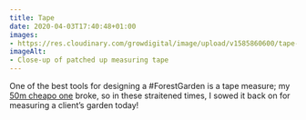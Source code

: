 ```yaml
---
title: Tape
date: 2020-04-03T17:40:48+01:00
images:
- https://res.cloudinary.com/growdigital/image/upload/v1585860600/tape-5583421.jpg
imageAlt:
- Close-up of patched up measuring tape
---
```


One of the best tools for designing a #ForestGarden is a tape measure; my [50m cheapo one](https://www.amazon.co.uk/gp/product/B000LFRMC8/ref=ppx_yo_dt_b_search_asin_title) broke, so in these straitened times, I sowed it back on for measuring a client’s garden today!
